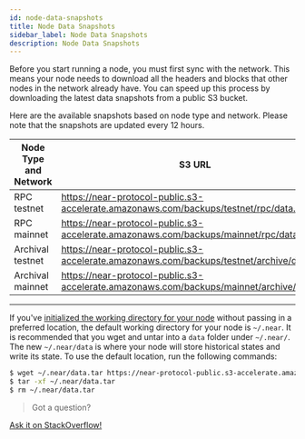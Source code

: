 ```yaml
---
id: node-data-snapshots
title: Node Data Snapshots
sidebar_label: Node Data Snapshots
description: Node Data Snapshots
---
```



Before you start running a node, you must first sync with the network. This means your node needs to download all the headers and blocks that other nodes in the network already have. You can speed up this process by downloading the latest data snapshots from a public S3 bucket.

Here are the available snapshots based on node type and network. Please note that the snapshots are updated every 12 hours.


| Node Type and Network| S3 URL                                                                                         |
| -------------------- | ----------------------------------------------------------------------------------------       |
| RPC testnet          | https://near-protocol-public.s3-accelerate.amazonaws.com/backups/testnet/rpc/data.tar          |
| RPC mainnet          | https://near-protocol-public.s3-accelerate.amazonaws.com/backups/mainnet/rpc/data.tar          |
| Archival testnet     | https://near-protocol-public.s3-accelerate.amazonaws.com/backups/testnet/archive/data.tar      |
| Archival mainnet     | https://near-protocol-public.s3-accelerate.amazonaws.com/backups/mainnet/archive/data.tar      |


----

If you've [initialized the working directory for your node](/docs/develop/node/validator/compile-and-run-a-node#3-initialize-working-directory-1) without passing in a preferred location, the default working directory for your node is `~/.near`. It is recommended that you wget and untar into a `data` folder under `~/.near/`. The new `~/.near/data` is where your node will store historical states and write its state. To use the default location, run the following commands:

```bash
$ wget ~/.near/data.tar https://near-protocol-public.s3-accelerate.amazonaws.com/backups/{mainnet|testnet}/{rpc|archive}/data.tar
$ tar -xf ~/.near/data.tar
$ rm ~/.near/data.tar
```





>Got a question?
<a href="https://stackoverflow.com/questions/tagged/nearprotocol">
  <h8>Ask it on StackOverflow!</h8></a>
